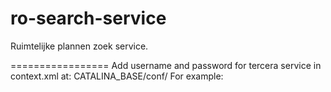 ro-search-service
=================

Ruimtelijke plannen zoek service.

=================
Add username and password for tercera service in context.xml at:
CATALINA_BASE/conf/
For example:
<Context>
  <Parameter name="TerceraUsername" override="false" value="Username"/>
  <Parameter name="TerceraPassword" override="false" value="password"/>
</Context>
